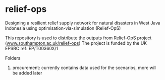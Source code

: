 # relief-ops
Designing a resilient relief supply network for natural disasters in West Java Indonesia using optimisation-via-simulation (Relief-OpS)

This repository is used to distribute the outputs from Relief-OpS project (www.southampton.ac.uk/relief-ops)
The project is funded by the UK EPSRC ref: EP/T00360X/1

Folders
1. procurement: currently contains data used for the scenarios, more will be added later

